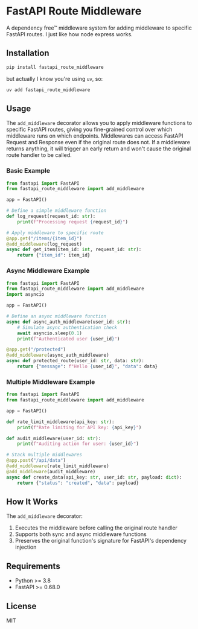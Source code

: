 # FastAPI Route Middleware

A dependency free™ middleware system for adding middleware to specific FastAPI routes. I just like how node express works.

## Installation

```bash
pip install fastapi_route_middleware
```

but actually I know you're using `uv`, so:

```bash
uv add fastapi_route_middleware
```

## Usage

The `add_middleware` decorator allows you to apply middleware functions to specific FastAPI routes, giving you fine-grained control over which middleware runs on which endpoints. Middlewares can access FastAPI Request and Response even if the original route does not. If a middleware returns anything, it will trigger an early return and won't cause the original route handler to be called.

### Basic Example

```python
from fastapi import FastAPI
from fastapi_route_middleware import add_middleware

app = FastAPI()

# Define a simple middleware function
def log_request(request_id: str):
    print(f"Processing request {request_id}")

# Apply middleware to specific route
@app.get("/items/{item_id}")
@add_middleware(log_request)
async def get_item(item_id: int, request_id: str):
    return {"item_id": item_id}
```

### Async Middleware Example

```python
from fastapi import FastAPI
from fastapi_route_middleware import add_middleware
import asyncio

app = FastAPI()

# Define an async middleware function
async def async_auth_middleware(user_id: str):
    # Simulate async authentication check
    await asyncio.sleep(0.1)
    print(f"Authenticated user {user_id}")

@app.get("/protected")
@add_middleware(async_auth_middleware)
async def protected_route(user_id: str, data: str):
    return {"message": f"Hello {user_id}", "data": data}
```

### Multiple Middleware Example

```python
from fastapi import FastAPI
from fastapi_route_middleware import add_middleware

app = FastAPI()

def rate_limit_middleware(api_key: str):
    print(f"Rate limiting for API key: {api_key}")

def audit_middleware(user_id: str):
    print(f"Auditing action for user: {user_id}")

# Stack multiple middlewares
@app.post("/api/data")
@add_middleware(rate_limit_middleware)
@add_middleware(audit_middleware)
async def create_data(api_key: str, user_id: str, payload: dict):
    return {"status": "created", "data": payload}
```

## How It Works

The `add_middleware` decorator:

1. Executes the middleware before calling the original route handler
2. Supports both sync and async middleware functions
3. Preserves the original function's signature for FastAPI's dependency injection

## Requirements

- Python >= 3.8
- FastAPI >= 0.68.0

## License

MIT
